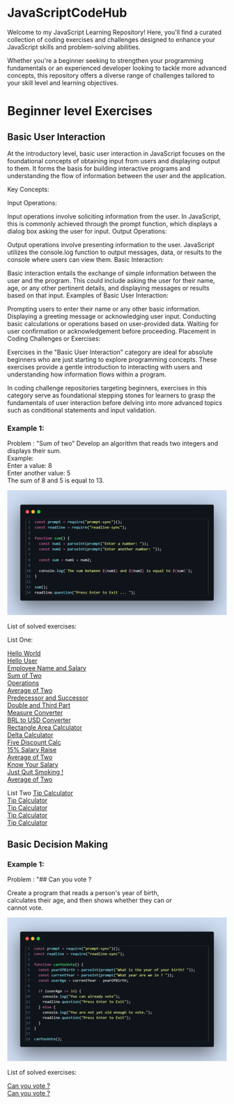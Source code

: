 # JavaScriptCodeHub

Welcome to my JavaScript Learning Repository! Here, you'll find a curated collection of coding exercises and challenges designed to enhance your JavaScript skills and problem-solving abilities.

Whether you're a beginner seeking to strengthen your programming fundamentals or an experienced developer looking to tackle more advanced concepts, this repository offers a diverse range of challenges tailored to your skill level and learning objectives.

# Beginner level Exercises

## Basic User Interaction

At the introductory level, basic user interaction in JavaScript focuses on the foundational concepts of obtaining input from users and displaying output to them. It forms the basis for building interactive programs and understanding the flow of information between the user and the application.

Key Concepts:

Input Operations:

Input operations involve soliciting information from the user. In JavaScript, this is commonly achieved through the prompt function, which displays a dialog box asking the user for input.
Output Operations:

Output operations involve presenting information to the user. JavaScript utilizes the console.log function to output messages, data, or results to the console where users can view them.
Basic Interaction:

Basic interaction entails the exchange of simple information between the user and the program. This could include asking the user for their name, age, or any other pertinent details, and displaying messages or results based on that input.
Examples of Basic User Interaction:

Prompting users to enter their name or any other basic information.
Displaying a greeting message or acknowledging user input.
Conducting basic calculations or operations based on user-provided data.
Waiting for user confirmation or acknowledgement before proceeding.
Placement in Coding Challenges or Exercises:

Exercises in the "Basic User Interaction" category are ideal for absolute beginners who are just starting to explore programming concepts. These exercises provide a gentle introduction to interacting with users and understanding how information flows within a program.

In coding challenge repositories targeting beginners, exercises in this category serve as foundational stepping stones for learners to grasp the fundamentals of user interaction before delving into more advanced topics such as conditional statements and input validation.

### Example 1: 

Problem : "Sum of two"
Develop an algorithm that reads two integers and displays their sum.<br>
Example:<br>
Enter a value: 8 <br>
Enter another value: 5 <br>
The sum of 8 and 5 is equal to 13. <br>

![Basic Sequence:](https://github.com/davi-p-oliveira-11/JavaScriptCodeHub/blob/main/Images/basic%20sequences.png)<br>

List of solved exercises:

List One:

[Hello World](https://github.com/davi-p-oliveira-11/JavaScriptCodeHub/blob/main/Challenges/HelloWorld/problem.md)<br>
[Hello User](https://github.com/davi-p-oliveira-11/JavaScriptCodeHub/tree/main/Challenges/HelloUser/problem.md)<br>
[Employee Name and Salary](https://github.com/davi-p-oliveira-11/JavaScriptCodeHub/tree/main/Challenges/EmployeeName/problem.md)<br>
[Sum of Two](https://github.com/davi-p-oliveira-11/JavaScriptCodeHub/tree/main/Challenges/SumofTwo/problem.md)<br>
[Operations](https://github.com/davi-p-oliveira-11/JavaScriptCodeHub/tree/main/Challenges/Operations/problem.md)<br>
[Average of Two](https://github.com/davi-p-oliveira-11/JavaScriptCodeHub/tree/main/Challenges/Average-of-Two/problem.md)<br>
[Predecessor and Successor](https://github.com/davi-p-oliveira-11/JavaScriptCodeHub/tree/main/Challenges/Predecessor-Succesor/problem.md)<br>
[Double and Third Part](https://github.com/davi-p-oliveira-11/JavaScriptCodeHub/tree/main/Challenges/Double-Third/problem.md)<br>
[Measure Converter](https://github.com/davi-p-oliveira-11/JavaScriptCodeHub/tree/main/Challenges/Measure-Converter/problem.md)<br>
[BRL to USD Converter](https://github.com/davi-p-oliveira-11/JavaScriptCodeHub/tree/main/Challenges/brl-to-dollar)<br>
[Rectangle Area Calculator ](https://github.com/davi-p-oliveira-11/JavaScriptCodeHub/tree/main/Challenges/Rectangle-Calc)<br>
[Delta Calculator](https://github.com/davi-p-oliveira-11/JavaScriptCodeHub/tree/main/Challenges/DeltaCalculator)<br>
[Five Discount Calc](https://github.com/davi-p-oliveira-11/JavaScriptCodeHub/tree/main/Challenges/Five-Discount)<br>
[15% Salary Raise ](https://github.com/davi-p-oliveira-11/JavaScriptCodeHub/tree/main/Challenges/15-Salary-Raise)<br>
[Average of Two](https://github.com/davi-p-oliveira-11/JavaScriptCodeHub/tree/main/Challenges/Average-of-Two)<br>
[Know Your Salary](https://github.com/davi-p-oliveira-11/JavaScriptCodeHub/tree/main/Challenges/Know-Your-Salary)<br>
[Just Quit Smoking !](https://github.com/davi-p-oliveira-11/JavaScriptCodeHub/tree/main/Challenges/Quit-Smoking)<br>
[Average of Two](https://github.com/davi-p-oliveira-11/JavaScriptCodeHub/tree/main/Challenges/Average-of-Two)<br>

List Two
[Tip Calculator](https://github.com/davi-p-oliveira-11/JavaScriptCodeHub/tree/main/Challenges/Tip-Calculator)<br>
[Tip Calculator](https://github.com/davi-p-oliveira-11/JavaScriptCodeHub/tree/main/Challenges/Tip-Calculator)<br>
[Tip Calculator](https://github.com/davi-p-oliveira-11/JavaScriptCodeHub/tree/main/Challenges/Tip-Calculator)<br>
[Tip Calculator](https://github.com/davi-p-oliveira-11/JavaScriptCodeHub/tree/main/Challenges/Tip-Calculator)<br>
[Tip Calculator](https://github.com/davi-p-oliveira-11/JavaScriptCodeHub/tree/main/Challenges/Tip-Calculator)<br>

## Basic Decision Making

### Example 1: 

Problem : "## Can you vote ?

Create a program that reads a person's year of birth,<br>
calculates their age, and then shows whether they can or <br>cannot vote.

![Basic Decision Making:](https://github.com/davi-p-oliveira-11/JavaScriptCodeHub/blob/main/Images/code-snapshot.png)<br>

List of solved exercises:

[Can you vote ?](https://github.com/davi-p-oliveira-11/JavaScriptCodeHub/tree/main/Challenges/Can-you-vote)<br>
[Can you vote ?](https://github.com/davi-p-oliveira-11/JavaScriptCodeHub/tree/main/Challenges/Can-you-vote)<br>
